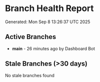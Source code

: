 # Branch Health Report
Generated: Mon Sep  8 13:26:37 UTC 2025

## Active Branches
- **main** - 26 minutes ago by Dashboard Bot

## Stale Branches (>30 days)
No stale branches found
